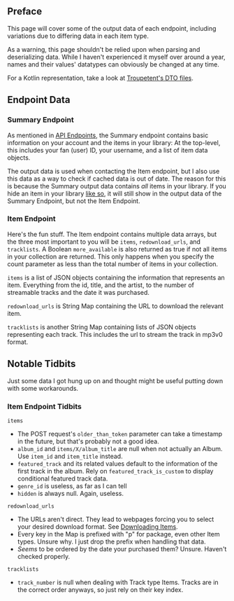 ## Preface

This page will cover some of the output data of each endpoint, including variations due to differing data in each item type.

As a warning, this page shouldn't be relied upon when parsing and deserializing data. While I haven't experienced it myself over around a year, names and their values' datatypes can obviously be changed at any time.

For a Kotlin representation, take a look at [Troupetent's DTO files](https://github.com/har-nick/troupetent/tree/main/app/src/main/java/com/harnick/troupetent/data/remote/bandcamp/dto).

## Endpoint Data

### Summary Endpoint

As mentioned in [API Endpoints](https://github.com/har-nick/bandcamp-api-docs/wiki/API-Endpoints), the Summary endpoint contains basic information on your account and the items in your library: At the top-level, this includes your fan (user) ID, your username, and a list of item data objects.

The output data is used when contacting the Item endpoint, but I also use this data as a way to check if cached data is out of date. The reason for this is because the Summary output data contains _all_ items in your library. If you hide an item in your library [like so](https://raw.githubusercontent.com/har-nick/bandcamp-api-docs/main/assets/hide-album-example.png), it will still show in the output data of the Summary Endpoint, but not the Item Endpoint.

### Item Endpoint

Here's the fun stuff. The Item endpoint contains multiple data arrays, but the three most important to you will be `items`, `redownload_urls`, and `tracklists`. A Boolean `more_available` is also returned as true if not all items in your collection are returned. This only happens when you specify the count parameter as less than the total number of items in your collection.

`items` is a list of JSON objects containing the information that represents an item. Everything from the id, title, and the artist, to the number of streamable tracks and the date it was purchased.

`redownload_urls` is String Map containing the URL to download the relevant item.

`tracklists` is another String Map containing lists of JSON objects representing each track. This includes the url to stream the track in mp3v0 format.

## Notable Tidbits

Just some data I got hung up on and thought might be useful putting down with some workarounds.

### Item Endpoint Tidbits

`items`

* The POST request's `older_than_token` parameter can take a timestamp in the future, but that's probably not a good idea.
* `album_id` and `items/X/album_title` are null when not actually an Album. Use `item_id` and `item_title` instead.
* `featured_track` and its related values default to the information of the first track in the album. Rely on `featured_track_is_custom` to display conditional featured track data.
* `genre_id` is useless, as far as I can tell
* `hidden` is always null. Again, useless.

`redownload_urls`

* The URLs aren't direct. They lead to webpages forcing you to select your desired download format. See [Downloading Items](https://github.com/har-nick/bandcamp-api-docs/wiki/Downloading-Items).
* Every key in the Map is prefixed with "p" for package, even other Item types. Unsure why. I just drop the prefix when handling that data.
* _Seems_ to be ordered by the date your purchased them? Unsure. Haven't checked properly.

`tracklists`
* `track_number` is null when dealing with Track type Items. Tracks are in the correct order anyways, so just rely on their key index.